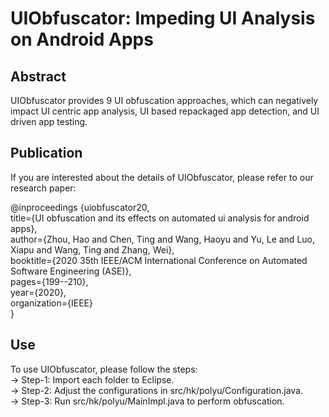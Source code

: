 # UIObfuscator: Impeding UI Analysis on Android Apps

## Abstract
UIObfuscator provides 9 UI obfuscation approaches, which can negatively impact UI centric app analysis, UI based repackaged app detection, and UI driven app testing.

## Publication
If you are interested about the details of UIObfuscator, please refer to our research paper:  

@inproceedings {uiobfuscator20,  
title={UI obfuscation and its effects on automated ui analysis for android apps},  
author={Zhou, Hao and Chen, Ting and Wang, Haoyu and Yu, Le and Luo, Xiapu and Wang, Ting and Zhang, Wei},  
booktitle={2020 35th IEEE/ACM International Conference on Automated Software Engineering (ASE)},  
pages={199--210},  
year={2020},  
organization={IEEE}  
}  

## Use
To use UIObfuscator, please follow the steps:  
-> Step-1: Import each folder to Eclipse.  
-> Step-2: Adjust the configurations in src/hk/polyu/Configuration.java.  
-> Step-3: Run src/hk/polyu/MainImpl.java to perform obfuscation.  
